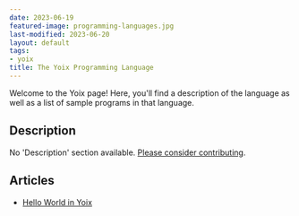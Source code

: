 ```yaml
---
date: 2023-06-19
featured-image: programming-languages.jpg
last-modified: 2023-06-20
layout: default
tags:
- yoix
title: The Yoix Programming Language
---
```


Welcome to the Yoix page! Here, you'll find a description of the language as well as a list of sample programs in that language.

## Description

No 'Description' section available. [Please consider contributing](https://github.com/TheRenegadeCoder/sample-programs-website).

## Articles

- [Hello World in Yoix](https://sampleprograms.io/projects/hello-world/yoix)